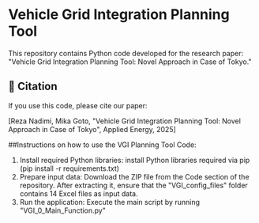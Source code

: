 # Vehicle Grid Integration Planning Tool

This repository contains Python code developed for the research paper:
"Vehicle Grid Integration Planning Tool: Novel Approach in Case of Tokyo."

## 🔬 Citation
If you use this code, please cite our paper:

[Reza Nadimi, Mika Goto, "Vehicle Grid Integration Planning Tool: Novel Approach in Case of Tokyo", Applied Energy, 2025]


##Instructions on how to use the VGI Planning Tool Code:
1) Install required Python libraries: install Python libraries required via pip (pip install -r requirements.txt)
2) Prepare input data: Download the ZIP file from the Code section of the repository. After extracting it, ensure that the "VGI_config_files" folder contains 14 Excel files as input data.
3) Run the application: Execute the main script by running "VGI_0_Main_Function.py"
